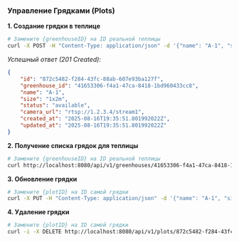 ### Управление Грядками (Plots)

**1. Создание грядки в теплице**

```bash
# Замените {greenhouseID} на ID реальной теплицы
curl -X POST -H "Content-Type: application/json" -d '{"name": "A-1", "size": "1x2m", "camera_url": "rtsp://1.2.3.4/stream1"}' http://localhost:8080/api/v1/greenhouses/41653306-f4a1-47ca-8418-1bd960433cc8/plots
```

*Успешный ответ (201 Created):*
```json
{
    "id": "872c5482-f284-43fc-88ab-607e93ba127f",
    "greenhouse_id": "41653306-f4a1-47ca-8418-1bd960433cc8",
    "name": "A-1",
    "size": "1x2m",
    "status": "available",
    "camera_url": "rtsp://1.2.3.4/stream1",
    "created_at": "2025-08-16T19:35:51.801992022Z",
    "updated_at": "2025-08-16T19:35:51.801992022Z"
}
```

**2. Получение списка грядок для теплицы**

```bash
# Замените {greenhouseID} на ID реальной теплицы
curl http://localhost:8080/api/v1/greenhouses/41653306-f4a1-47ca-8418-1bd960433cc8/plots
```

**3. Обновление грядки**

```bash
# Замените {plotID} на ID самой грядки
curl -X PUT -H "Content-Type: application/json" -d '{"name": "A-1", "size": "1x2m", "status": "maintenance", "camera_url": "rtsp://1.2.3.4/stream1"}' http://localhost:8080/api/v1/plots/872c5482-f284-43fc-88ab-607e93ba127f
```

**4. Удаление грядки**

```bash
# Замените {plotID} на ID самой грядки
curl -i -X DELETE http://localhost:8080/api/v1/plots/872c5482-f284-43fc-88ab-607e93ba127f
```
